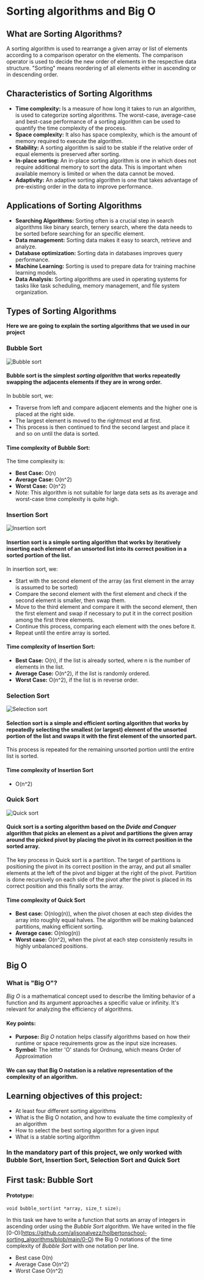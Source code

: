 # Sorting algorithms and Big O

## What are Sorting Algorithms?
A sorting algorithm is used to rearrange a given array or list of elements according to a comparison operator on the elements. The comparison operator is used to decide the new order of elements in the respective data structure.
"Sorting" means reordering of all elements either in ascending or in descending order.

## Characteristics of Sorting Algorithms
- **Time complexity:** Is a measure of how long it takes to run an algorithm, is used to categorize sorting algorithms.
  The worst-case, average-case and best-case performance of a sorting algorithm can be used to quantify the time complexity of the process.
- **Space complexity:** It also has space complexity, which is the amount of memory required to execute the algorithm.
- **Stability:** A sorting algorithm is said to be stable if the relative order of equal elements is preserved after sorting.
- **In-place sorting:** An in-place sorting algorithm is one in which does not require additional memory to sort the data. This is important when available memory is limited or when the data cannot be moved.
- **Adaptivity:** An adaptive sorting algorithm is one that takes advantage of pre-existing order in the data to improve performance.

## Applications of Sorting Algorithms
- **Searching Algorithms:** Sorting often is a crucial step in search algorithms like binary search, ternery search, where the data needs to be sorted before searching for an specific element.
- **Data management:** Sorting data makes it easy to search, retrieve and analyze.
- **Database optimization:** Sorting data in databases improves query performance.
- **Machine Learning:** Sorting is used to prepare data for training machine learning models.
- **Data Analysis:** Sorting algorithms are used in operating systems for tasks like task scheduling, memory management, and file system organization.

## Types of Sorting Algorithms
**Here we are going to explain the sorting algorithms that we used in our project**
### Bubble Sort
![Bubble sort](https://www.lavivienpost.net/wp-content/uploads/2022/01/bubble-640.gif)
#### Bubble sort is the simplest *sorting algorithm* that works repeatedly swapping the adjacents elements if they are in wrong order.
In bubble sort, we:
- Traverse from left and compare adjacent elements and the higher one is placed at the right side.
- The largest element is moved to the rightmost end at first.
- This process is then continued to find the second largest and place it and so on until the data is sorted.
#### Time complexity of Bubble Sort:
The time complexity is:
- **Best Case:** O(n)
- **Average Case:** O(n^2)
- **Worst Case:** O(n^2)
- *Note:* This algorithm is not suitable for large data sets as its average and worst-case time complexity is quite high.

### Insertion Sort
![Insertion sort](https://www.lavivienpost.net/wp-content/uploads/2022/01/insertion-600.gif)
#### Insertion sort is a simple sorting algorithm that works by iteratively inserting each element of an unsorted list into its correct position in a sorted portion of the list.
In insertion sort, we:
- Start with the second element of the array (as first element in the array is assumed to be sorted)
- Compare the second element with the first element and check if the second element is smaller, then swap them.
- Move to the third element and compare it with the second element, then the first element and swap if necessary to put it in the correct position among the first three elements.
- Continue this process, comparing each element with the ones before it.
- Repeat until the entire array is sorted.
#### Time complexity of Insertion Sort:
- **Best Case:** O(n), if the list is already sorted, where n is the number of elements in the list.
- **Average Case:** O(n^2), if the list is randomly ordered.
- **Worst Case:** O(n^2), if the list is in reverse order.

### Selection Sort
![Selection sort](https://www.lavivienpost.net/wp-content/uploads/2022/01/selection-600.gif)
#### Selection sort is a simple and efficient sorting algorithm that works by repeatedly selecting the smallest (or largest) element of the unsorted portion of the list and swaps it with the first element of the unsorted part.
This process is repeated for the remaining unsorted portion until the entire list is sorted.
#### Time complexity of Insertion Sort
- O(n^2)

### Quick Sort
![Quick sort](https://www.lavivienpost.net/wp-content/uploads/2022/02/quicksort-600-1.gif)
#### Quick sort is a sorting algorithm based on the *Dvide and Conquer* algorithm that picks an element as a pivot and partitions the given array around the picked pivot by placing the pivot in its correct position in the sorted array.
The key process in Quick sort is a partition. The target of partitions is positioning the pivot in its correct position in the array, and put all smaller elements at the left of the pivot and bigger at the right of the pivot.
Partition is done recursively on each side of the pivot after the pivot is placed in its correct position and this finally sorts the array.
#### Time complexity of Quick Sort
- **Best case:** O(nlog(n)), when the pivot chosen at each step divides the array into roughly equal halves. The algorithm will be making balanced partitions, making efficient sorting.
- **Average case:** O(nlog(n))
- **Worst case:** O(n^2), when the pivot at each step consistenly results in highly unbalanced positions.

## Big O
### What is "Big O"?
*Big O* is a mathematical concept used to describe the limiting behavior of a function and its argument approaches a specific value or infinity. It's relevant for analyzing the efficiency of algorithms.
#### Key points:
- **Purpose:** *Big O* notation helps classify algorithms based on how their runtime or space requirements grow as the input size increases.
- **Symbol:** The letter 'O' stands for Ordnung, which means Order of Approximation
#### We can say that Big O notation is a relative representation of the complexity of an algorithm.

## Learning objectives of this project:
- At least four different sorting algorithms
- What is the Big O notation, and how to evaluate the time complexity of an algorithm
- How to select the best sorting algorithm for a given input
- What is a stable sorting algorithm

### In the mandatory part of this project, we only worked with Bubble Sort, Insertion Sort, Selection Sort and Quick Sort

## First task: Bubble Sort
#### Prototype:
```
void bubble_sort(int *array, size_t size);
```
In this task we have to write a function that sorts an array of integers in ascending order using the *Bubble Sort* algorithm.
We have writed in the file [0-O)(https://github.com/alisonalvezz/holbertonschool-sorting_algorithms/blob/main/0-O) the Big O notations of the time complexity of *Bubble Sort* with one notation per line. 
- Best case O(n)
- Average Case O(n^2)
- Worst Case O(n^2)
